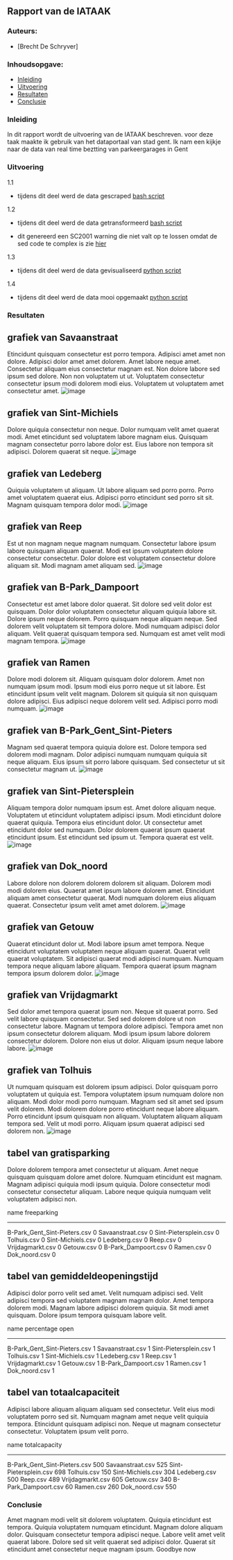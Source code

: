## Rapport van de IATAAK
### Auteurs:
 - [Brecht De Schryver]
### Inhoudsopgave:
 - [Inleiding](#inleiding)
 - [Uitvoering](#uitvoering)
 - [Resultaten](#resultaten)
 - [Conclusie](#conclusie)
### Inleiding
In dit rapport wordt de uitvoering van de IATAAK beschreven. voor deze taak maakte ik gebruik van het dataportaal van stad gent. Ik nam een kijkje naar de data van real time beztting van parkeergarages in Gent
### Uitvoering
1.1
 - tijdens dit deel werd de data gescraped
[bash script](https://github.com/BrechtDeSchryver/iataak/blob/main/scripts/webscraper.sh)

1.2
 - tijdens dit deel werd de data getransformeerd
[bash script](https://github.com/BrechtDeSchryver/iataak/blob/main/scripts/transform.sh)

 - dit genereerd een SC2001 warning die niet valt op te lossen omdat de sed code te complex is zie [hier](https://www.shellcheck.net/wiki/SC2001)

1.3
 - tijdens dit deel werd de data gevisualiseerd
[python script](https://github.com/BrechtDeSchryver/iataak/blob/main/scripts/analyse.py)

1.4
 - tijdens dit deel werd de data mooi opgemaakt
[python script](https://github.com/BrechtDeSchryver/iataak/blob/main/scripts/report.py)
### Resultaten
## grafiek van Savaanstraat
Etincidunt quisquam consectetur est porro tempora. Adipisci amet amet non dolore. Adipisci dolor amet amet dolorem. Amet labore neque amet. Consectetur aliquam eius consectetur magnam est. Non dolore labore sed ipsum sed dolore. Non non voluptatem ut ut. Voluptatem consectetur consectetur ipsum modi dolorem modi eius. Voluptatem ut voluptatem amet consectetur amet.
![image](https://github.com/BrechtDeSchryver/iataak/blob/main/csvimage/Savaanstraat.csv.png)
## grafiek van Sint-Michiels
Dolore quiquia consectetur non neque. Dolor numquam velit amet quaerat modi. Amet etincidunt sed voluptatem labore magnam eius. Quisquam magnam consectetur porro labore dolor est. Eius labore non tempora sit adipisci. Dolorem quaerat sit neque.
![image](https://github.com/BrechtDeSchryver/iataak/blob/main/csvimage/Sint-Michiels.csv.png)
## grafiek van Ledeberg
Quiquia voluptatem ut aliquam. Ut labore aliquam sed porro porro. Porro amet voluptatem quaerat eius. Adipisci porro etincidunt sed porro sit sit. Magnam quisquam tempora dolor modi.
![image](https://github.com/BrechtDeSchryver/iataak/blob/main/csvimage/Ledeberg.csv.png)
## grafiek van Reep
Est ut non magnam neque magnam numquam. Consectetur labore ipsum labore quisquam aliquam quaerat. Modi est ipsum voluptatem dolore consectetur consectetur. Dolor dolore est voluptatem consectetur dolore aliquam sit. Modi magnam amet aliquam sed.
![image](https://github.com/BrechtDeSchryver/iataak/blob/main/csvimage/Reep.csv.png)
## grafiek van B-Park_Dampoort
Consectetur est amet labore dolor quaerat. Sit dolore sed velit dolor est quisquam. Dolor dolor voluptatem consectetur aliquam quiquia labore sit. Dolore ipsum neque dolorem. Porro quisquam neque aliquam neque. Sed dolorem velit voluptatem sit tempora dolore. Modi numquam adipisci dolor aliquam. Velit quaerat quisquam tempora sed. Numquam est amet velit modi magnam tempora.
![image](https://github.com/BrechtDeSchryver/iataak/blob/main/csvimage/B-Park_Dampoort.csv.png)
## grafiek van Ramen
Dolore modi dolorem sit. Aliquam quisquam dolor dolorem. Amet non numquam ipsum modi. Ipsum modi eius porro neque ut sit labore. Est etincidunt ipsum velit velit magnam. Dolorem sit quiquia sit non quisquam dolore adipisci. Eius adipisci neque dolorem velit sed. Adipisci porro modi numquam.
![image](https://github.com/BrechtDeSchryver/iataak/blob/main/csvimage/Ramen.csv.png)
## grafiek van B-Park_Gent_Sint-Pieters
Magnam sed quaerat tempora quiquia dolore est. Dolore tempora sed dolorem modi magnam. Dolor adipisci numquam numquam quiquia sit neque aliquam. Eius ipsum sit porro labore quisquam. Sed consectetur ut sit consectetur magnam ut.
![image](https://github.com/BrechtDeSchryver/iataak/blob/main/csvimage/B-Park_Gent_Sint-Pieters.csv.png)
## grafiek van Sint-Pietersplein
Aliquam tempora dolor numquam ipsum est. Amet dolore aliquam neque. Voluptatem ut etincidunt voluptatem adipisci ipsum. Modi etincidunt dolore quaerat quiquia. Tempora eius etincidunt dolor. Ut consectetur amet etincidunt dolor sed numquam. Dolor dolorem quaerat ipsum quaerat etincidunt ipsum. Est etincidunt sed ipsum ut. Tempora quaerat est velit.
![image](https://github.com/BrechtDeSchryver/iataak/blob/main/csvimage/Sint-Pietersplein.csv.png)
## grafiek van Dok_noord
Labore dolore non dolorem dolorem dolorem sit aliquam. Dolorem modi modi dolorem eius. Quaerat amet ipsum labore dolorem amet. Etincidunt aliquam amet consectetur quaerat. Modi numquam dolorem eius aliquam quaerat. Consectetur ipsum velit amet amet dolorem.
![image](https://github.com/BrechtDeSchryver/iataak/blob/main/csvimage/Dok_noord.csv.png)
## grafiek van Getouw
Quaerat etincidunt dolor ut. Modi labore ipsum amet tempora. Neque etincidunt voluptatem voluptatem neque aliquam quaerat. Quaerat velit quaerat voluptatem. Sit adipisci quaerat modi adipisci numquam. Numquam tempora neque aliquam labore aliquam. Tempora quaerat ipsum magnam tempora ipsum dolorem dolor.
![image](https://github.com/BrechtDeSchryver/iataak/blob/main/csvimage/Getouw.csv.png)
## grafiek van Vrijdagmarkt
Sed dolor amet tempora quaerat ipsum non. Neque sit quaerat porro. Sed velit labore quisquam consectetur. Sed sed dolorem dolore ut non consectetur labore. Magnam ut tempora dolore adipisci. Tempora amet non ipsum consectetur dolorem aliquam. Modi ipsum ipsum labore dolorem consectetur dolorem. Dolore non eius ut dolor. Aliquam ipsum neque labore labore.
![image](https://github.com/BrechtDeSchryver/iataak/blob/main/csvimage/Vrijdagmarkt.csv.png)
## grafiek van Tolhuis
Ut numquam quisquam est dolorem ipsum adipisci. Dolor quisquam porro voluptatem ut quiquia est. Tempora voluptatem ipsum numquam dolore non aliquam. Modi dolor modi porro numquam. Magnam sed sit amet sed ipsum velit dolorem. Modi dolorem dolore porro etincidunt neque labore aliquam. Porro etincidunt ipsum quisquam non aliquam. Voluptatem aliquam aliquam tempora sed. Velit ut modi porro. Aliquam ipsum quaerat adipisci sed dolorem non.
![image](https://github.com/BrechtDeSchryver/iataak/blob/main/csvimage/Tolhuis.csv.png)
## tabel van gratisparking
Dolore dolorem tempora amet consectetur ut aliquam. Amet neque quisquam quisquam dolore amet dolore. Numquam etincidunt est magnam. Magnam adipisci quiquia modi ipsum quiquia. Dolore consectetur modi consectetur consectetur aliquam. Labore neque quiquia numquam velit voluptatem adipisci non.

name                            freeparking
----------------------------  -------------
B-Park_Gent_Sint-Pieters.csv              0
Savaanstraat.csv                          0
Sint-Pietersplein.csv                     0
Tolhuis.csv                               0
Sint-Michiels.csv                         0
Ledeberg.csv                              0
Reep.csv                                  0
Vrijdagmarkt.csv                          0
Getouw.csv                                0
B-Park_Dampoort.csv                       0
Ramen.csv                                 0
Dok_noord.csv                             0
## tabel van gemiddeldeopeningstijd
Adipisci dolor porro velit sed amet. Velit numquam adipisci sed. Velit adipisci tempora sed voluptatem magnam magnam dolor. Amet tempora dolorem modi. Magnam labore adipisci dolorem quiquia. Sit modi amet quisquam. Dolore ipsum tempora quisquam labore velit.

name                            percentage open
----------------------------  -----------------
B-Park_Gent_Sint-Pieters.csv                  1
Savaanstraat.csv                              1
Sint-Pietersplein.csv                         1
Tolhuis.csv                                   1
Sint-Michiels.csv                             1
Ledeberg.csv                                  1
Reep.csv                                      1
Vrijdagmarkt.csv                              1
Getouw.csv                                    1
B-Park_Dampoort.csv                           1
Ramen.csv                                     1
Dok_noord.csv                                 1
## tabel van totaalcapaciteit
Adipisci labore aliquam aliquam aliquam sed consectetur. Velit eius modi voluptatem porro sed sit. Numquam magnam amet neque velit quiquia tempora. Etincidunt quisquam adipisci non. Neque ut magnam consectetur consectetur. Voluptatem ipsum velit porro.

name                            totalcapacity
----------------------------  ---------------
B-Park_Gent_Sint-Pieters.csv              500
Savaanstraat.csv                          525
Sint-Pietersplein.csv                     698
Tolhuis.csv                               150
Sint-Michiels.csv                         304
Ledeberg.csv                              500
Reep.csv                                  489
Vrijdagmarkt.csv                          605
Getouw.csv                                340
B-Park_Dampoort.csv                        60
Ramen.csv                                 260
Dok_noord.csv                             550
### Conclusie
Amet magnam modi velit sit dolorem voluptatem. Quiquia etincidunt est tempora. Quiquia voluptatem numquam etincidunt. Magnam dolore aliquam dolor. Quisquam consectetur tempora adipisci neque. Labore velit amet velit quaerat labore. Dolore sed sit velit quaerat sed adipisci dolor. Quaerat sit etincidunt amet consectetur neque magnam ipsum.
Goodbye now